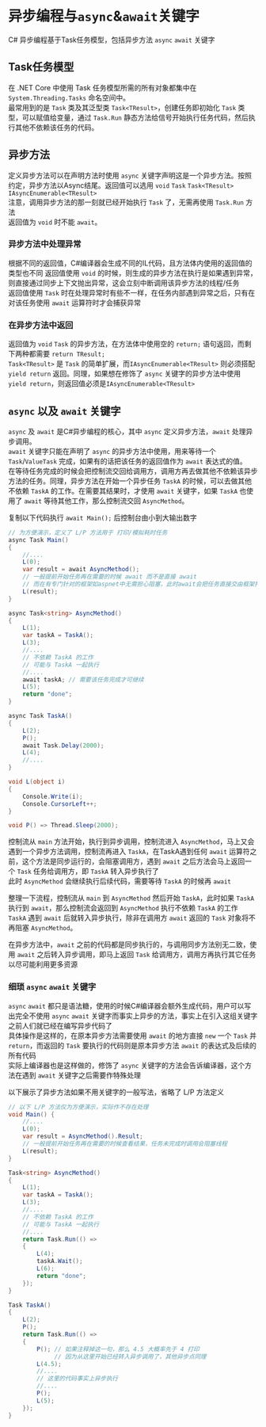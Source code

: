# 异步编程与`async`&`await`关键字

C# 异步编程基于Task任务模型，包括异步方法 `async` `await` 关键字

## Task任务模型

在 .NET Core 中使用 Task 任务模型所需的所有对象都集中在 `System.Threading.Tasks` 命名空间中。  
最常用到的是 `Task` 类及其泛型类 `Task<TResult>`，创建任务即初始化 `Task` 类型，可以赋值给变量，通过 `Task.Run` 静态方法给信号开始执行任务代码，然后执行其他不依赖该任务的代码。

## 异步方法

定义异步方法可以在声明方法时使用 `async` 关键字声明这是一个异步方法。按照约定，异步方法以Async结尾。返回值可以选用 `void` `Task` `Task<TResult>` `IAsyncEnumerable<TResult>`  
注意，调用异步方法的那一刻就已经开始执行 `Task` 了，无需再使用 `Task.Run` 方法  
返回值为 `void` 时不能 `await`。

### 异步方法中处理异常
根据不同的返回值，C#编译器会生成不同的IL代码，且方法体内使用的返回值的类型也不同
返回值使用 `void` 的时候，则生成的异步方法在执行是如果遇到异常，则直接通过同步上下文抛出异常，这会立刻中断调用该异步方法的线程/任务  
返回值使用 `Task` 时在处理异常时有些不一样，在任务内部遇到异常之后，只有在对该任务使用 `await` 运算符时才会捕获异常

### 在异步方法中返回
返回值为 `void` `Task` 的异步方法，在方法体中使用空的 `return;` 语句返回，而剩下两种都需要 `return TResult;`  
`Task<TResult>` 是 `Task` 的简单扩展，而`IAsyncEnumerable<TResult>` 则必须搭配 `yield return` 返回。同理，如果想在修饰了 `async` 关键字的异步方法中使用 `yield return`，则返回值必须是`IAsyncEnumerable<TResult>`


## `async` 以及 `await` 关键字

`async` 及 `await` 是C#异步编程的核心，其中 `async` 定义异步方法，`await` 处理异步调用。  
`await` 关键字只能在声明了 `async` 的异步方法中使用，用来等待一个 `Task`/`ValueTask` 完成，如果有的话把该任务的返回值作为 `await` 表达式的值。  
在等待任务完成的时候会把控制流交回给调用方，调用方再去做其他不依赖该异步方法的任务。同理，异步方法在开始一个异步任务 `TaskA` 的时候，可以去做其他不依赖 `TaskA` 的工作。在需要其结果时，才使用 `await` 关键字，如果 `TaskA` 也使用了 `await` 等待其他工作，那么控制流交回 `AsyncMethod`。  

复制以下代码执行 `await Main();` 后控制台由小到大输出数字

```C#
// 为方便演示，定义了 L/P 方法用于 打印/模拟耗时任务
async Task Main()
{
    //....
    L(0);
    var result = await AsyncMethod();
    // 一般提前开始任务再在需要的时候 await 而不是直接 await
    // 而在有专门针对的框架如aspnet中无需担心阻塞，此时await会把任务直接交由框架托管，不会直接阻塞线程
    L(result);
}

async Task<string> AsyncMethod()
{
    L(1);
    var taskA = TaskA();
    L(3);
    //....
    // 不依赖 TaskA 的工作
    // 可能与 TaskA 一起执行
    //....
    await taskA; // 需要该任务完成才可继续
    L(5);
    return "done";
}

async Task TaskA()
{
    L(2);
    P();
    await Task.Delay(2000);
    L(4);
    //....
}

void L(object i)
{
    Console.Write(i);
    Console.CursorLeft++;
}

void P() => Thread.Sleep(2000);
```

控制流从 `main` 方法开始，执行到异步调用，控制流进入 `AsyncMethod`，马上又会遇到一个异步方法调用，控制流再进入 `TaskA`，在TaskA遇到任何 `await` 运算符之前，这个方法是同步运行的，会阻塞调用方，遇到 `await` 之后方法会马上返回一个 `Task` 任务给调用方，即 `TaskA` 转入异步执行了  
此时 `AsyncMethod` 会继续执行后续代码，需要等待 `TaskA` 的时候再 `await`  

整理一下流程，控制流从 `main` 到 `AsyncMethod` 然后开始 `TaskA`，此时如果 `TaskA` 执行到 `await`，那么控制流会返回到 `AsyncMethod` 执行不依赖 `TaskA`
的工作  
`TaskA` 遇到 `await` 后就转入异步执行，除非在调用方 `await` 返回的 `Task` 对象将不再阻塞 `AsyncMethod`。  

在异步方法中，`await` 之前的代码都是同步执行的，与调用同步方法别无二致，使用 `await` 之后转入异步调用，即马上返回 `Task` 给调用方，调用方再执行其它任务以尽可能利用更多资源  

### 细琐 `async` `await` 关键字

`async` `await` 都只是语法糖，使用的时候C#编译器会额外生成代码，用户可以写出完全不使用 `async` `await` 关键字而事实上异步的方法，事实上在引入这组关键字之前人们就已经在编写异步代码了  
具体操作是这样的，在原本异步方法需要使用 `await` 的地方直接 `new` 一个 `Task` 并 `return`，而返回的 `Task` 要执行的代码则是原本异步方法 `await` 的表达式及后续的所有代码  
实际上编译器也是这样做的，修饰了 `async` 关键字的方法会告诉编译器，这个方法在遇到 `await` 关键字之后需要作特殊处理  

以下展示了异步方法如果不用关键字的一般写法，省略了 L/P 方法定义  

```C#
// 以下 L/P 方法仅为方便演示，实际作不存在处理
void Main() {
    //....
    L(0);
    var result = AsyncMethod().Result;
    // 一般提前开始任务再在需要的时候查看结果，任务未完成时调用会阻塞线程
    L(result);
}

Task<string> AsyncMethod()
{
    L(1);
    var taskA = TaskA();
    L(3);
    //....
    // 不依赖 TaskA 的工作
    // 可能与 TaskA 一起执行
    //....
    return Task.Run(() =>
    {
        L(4);
        taskA.Wait();
        L(6);
        return "done";
    });
}

Task TaskA()
{
    L(2);
    P();
    return Task.Run(() =>
    {
        P(); // 如果注释掉这一句，那么 4.5 大概率先于 4 打印
             // 因为从这里开始已经转入异步调用了，其他异步点同理
        L(4.5);
        //....
        // 这里的代码事实上异步执行
        //....
        P();
        L(5);
    });
}
```
